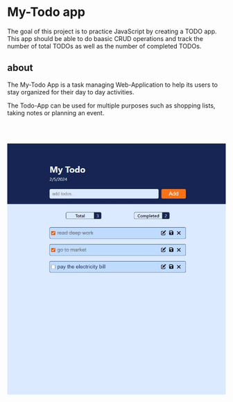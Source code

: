 # My-Todo app

The goal of this project is to practice JavaScript by creating a TODO app. This app should be able to do baasic CRUD operations and track the number of total TODOs as well as the number of completed TODOs.

## about
The My-Todo App is a task managing Web-Application to help its users to stay organized for their day to day activities.

The Todo-App can be used for multiple purposes such as shopping lists, taking notes or planning an event.


<br>
<br>

![Reference Image](/assets/MyTodo-reference-image.jpg)

